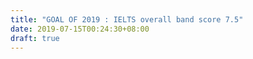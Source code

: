```yaml
---
title: "GOAL OF 2019 : IELTS overall band score 7.5"
date: 2019-07-15T00:24:30+08:00
draft: true
---
```


